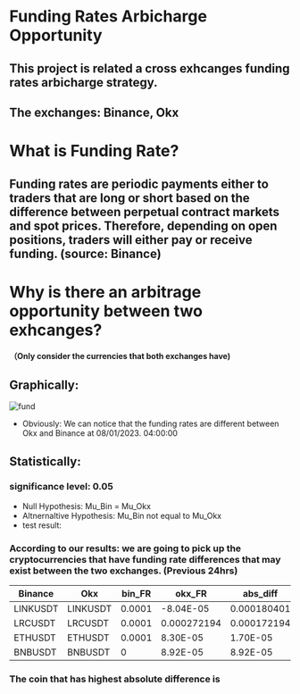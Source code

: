 # Funding Rates Arbicharge Opportunity

## This project is related a cross exhcanges funding rates arbicharge strategy. 
## The exchanges: Binance, Okx

# What is Funding Rate?
## Funding rates are periodic payments either to traders that are long or short based on the difference between perpetual contract markets and spot prices. Therefore, depending on open positions, traders will either pay or receive funding. (source: Binance)

# Why is there an arbitrage opportunity between two exhcanges?
#### （Only consider the currencies that both exchanges have)
## Graphically:
![fund](https://github.com/zih0206/Crypto_Trading/assets/122567368/9beab9e2-3879-4777-8d7b-1c4a757a7381)
* Obviously: We can notice that the funding rates are different between Okx and Binance at 08/01/2023. 04:00:00

## Statistically: 
### significance level: 0.05 
* Null Hypothesis: Mu_Bin = Mu_Okx
* Altnernaltive Hypothesis: Mu_Bin not equal to Mu_Okx
* test result:

### According to our results: we are going to pick up the cryptocurrencies that have funding rate differences that may exist between the two exchanges. (Previous 24hrs)

|Binance| Okx|	bin_FR|	okx_FR|	abs_diff|
---|---|---|---|---|
LINKUSDT|	LINKUSDT|	0.0001|	-8.04E-05|	0.000180401
LRCUSDT	|LRCUSDT|	0.0001|	0.000272194|	0.000172194
ETHUSDT	|ETHUSDT|	0.0001|	8.30E-05|	1.70E-05
BNBUSDT	|BNBUSDT|	0|	8.92E-05|	8.92E-05

### The coin that has highest absolute difference is 





